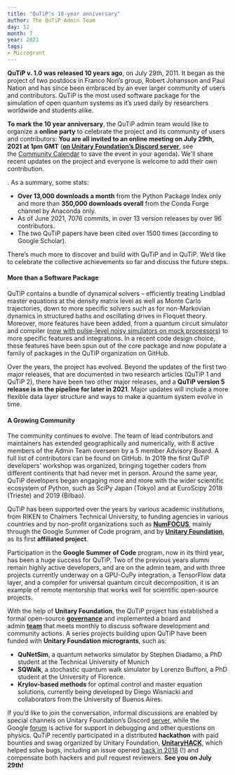 ```yaml
---
title: "QuTiP's 10-year anniversary"
author: The QuTiP Admin Team  
day: 12
month: 7
year: 2021
tags:
- Microgrant
---
```


**QuTiP v. 1.0 was released 10 years ago**, on July 29th, 2011. It began as the project of two postdocs in Franco Nori’s group, Robert Johansson and Paul Nation and has since been embraced by an ever larger community of users and contributors. QuTiP is the most used software package for the simulation of open quantum systems as it’s used daily by researchers worldwide and students alike. 

**To mark the 10 year anniversary**, the QuTiP admin team would like to organize a **online party** to celebrate the project and its community of users and contributors: **You are all invited to an online meeting on July 29th, 2021 at 1pm GMT** ([**on Unitary Foundation’s Discord server**](http://discord.unitary.foundation/), see the [Community Calendar](https://unitary.foundation/talks.html#calendar) to save the event in your agenda). We'll share recent updates on the project and everyone is welcome to add their own contribution. 

. As a summary, some stats:

- **Over 13,000 downloads a month** from the Python Package Index only and more than **350,000 downloads overall** from the Conda Forge channel by Anaconda only. 
- As of June 2021, 7076 commits, in over 13 version releases by over 96 contributors.
- The two QuTiP papers have been cited over 1500 times (according to Google Scholar).

  

There’s much more to discover and build with QuTiP and in QuTiP. We’d like to celebrate the collective achievements so far and discuss the future steps.

#### More than a Software Package 

QuTiP contains a bundle of dynamical solvers – efficiently treating Lindblad master equations at the density matrix level as well as Monte Carlo trajectories, down to more specific solvers such as for non-Markovian dynamics in structured baths and oscillating drives in Floquet theory. Moreover, more features have been added, from a quantum circuit simulator and compiler ([now with pulse-level noisy simulators on mock processors](https://arxiv.org/abs/2105.09902)) to more specific features and integrations. In a recent code design choice, these features have been spun out of the core package and now populate a family of packages in the QuTiP organization on GitHub. 

Over the years, the project has evolved. Beyond the updates of the first two major releases, that are documented in two research articles (QuTiP 1 and QuTiP 2), there have been two other major releases, and a **QuTiP version 5 release is in the pipeline for later in 2021**. Major updates will include a more flexible data layer structure and ways to make a quantum system evolve in time.

#### A Growing Community

The community continues to evolve. The team of lead contributors and maintainers has extended geographically and numerically, with 8 active members of the Admin Team overseen by a 5 member Advisory Board. A full list of contributors can be found on GitHub. In 2019 the first QuTiP developers’ workshop was organized, bringing together coders from different continents that had never met in person. Around the same year, QuTiP developers began engaging more and more with the wider scientific ecosystem of Python, such as SciPy Japan (Tokyo) and at EuroScipy 2018 (Trieste) and 2019 (Bilbao).

QuTiP has been supported over the years by various academic institutions, from RIKEN to Chalmers Technical University, to funding agencies in various countries and by non-profit organizations such as [**NumFOCUS**](https://numfocus.org/), mainly through the Google Summer of Code program, and by [**Unitary Foundation**](https://unitary.foundation/), as its first **affiliated project**.

Participation in the **Google Summer of Code** program, now in its third year, has been a huge success for QuTiP. Two of the previous years alumni remain highly active developers, and are on the admin team, and with three projects currently underway on a GPU-CuPy integration, a TensorFlow data layer, and a compiler for universal quantum circuit decomposition, it is an example of remote mentorship that works well for scientific open-source projects. 

With the help of **Unitary Foundation**, the QuTiP project has established a formal open-source [**governance**](https://github.com/qutip/governance) and implemented a board and admin [**team**](https://qutip.org/devs) that meets monthly to discuss software development and community actions. A series projects building upon QuTiP have been funded with **Unitary Foundation microgrants**, such as: 

- **QuNetSim**, a quantum networks simulator by Stephen Diadamo, a PhD student at the Technical University of Munich
- **SQWalk**, a stochastic quantum walk simulator by Lorenzo Buffoni, a PhD student at the University of Florence.
- **Krylov-based methods** for optimal control and master equation solutions, currently being developed by Diego Wisniacki and collaborators from the University of Buenos Aires. 

If you’d like to join the conversation, informal discussions are enabled by special channels on Unitary Foundation’s Discord [server](http://discord.unitary.foundation/), while the Google [forum](http://discord.unitary.foundation/) is active for support in debugging and other questions on physics. QuTiP recently participated in a distributed **hackathon** with paid bounties and swag organized by Unitary Foundation, [**UnitaryHACK**](https://unitaryfund.github.io/unitaryhack/participating-projects.html), which helped solve bugs, including an issue opened [back in 2018](https://github.com/qutip/qutip/issues/799) (!) and compensate both hackers and pull request reviewers. **See you on July 29th!**

